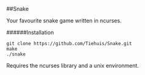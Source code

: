 ##Snake

Your favourite snake game written in ncurses.

######Installation
```
git clone https://github.com/Tiehuis/Snake.git
make
./snake
```
Requires the ncurses library and a unix environment.
